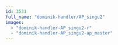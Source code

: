 ```yaml
---
id: 3531
full_name: "dominik-handler/AP_singu2"
images: 
  - "dominik-handler-AP_singu2-r"
  - "dominik-handler-AP_singu2-ap_master"
---
```

